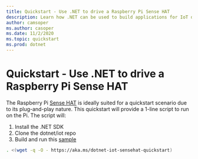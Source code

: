 ```yaml
---
title: Quickstart - Use .NET to drive a Raspberry Pi Sense HAT
description: Learn how .NET can be used to build applications for IoT devices and scenarios.
author: camsoper
ms.author: casoper
ms.date: 11/2/2020
ms.topic: quickstart
ms.prod: dotnet
---
```


# Quickstart - Use .NET to drive a Raspberry Pi Sense HAT

The Raspberry Pi [Sense HAT](https://www.raspberrypi.org/products/sense-hat/) is ideally suited for a quickstart scenario due to its plug-and-play nature. This quickstart will provide a 1-line script to run on the Pi. The script will:

1. Install the .NET SDK
1. Clone the dotnet/iot repo
1. Build and run this [sample](https://github.com/dotnet/iot/tree/master/src/devices/SenseHat/samples)

```bash
. <(wget -q -O - https://aka.ms/dotnet-iot-sensehat-quickstart)
```
